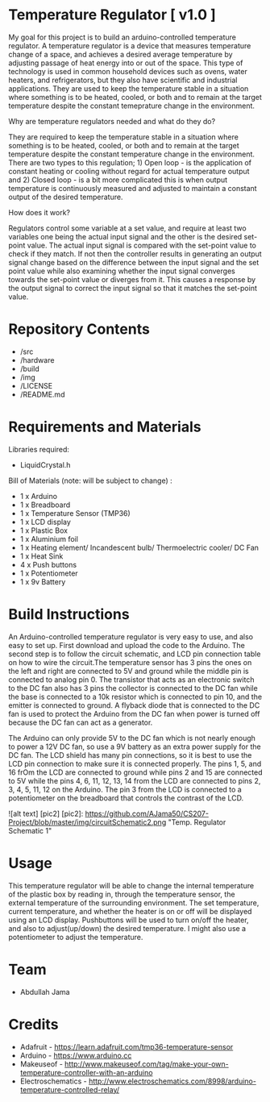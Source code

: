 # Temperature Regulator [ v1.0 ]



My goal for this project is to build an arduino-controlled temperature regulator. A temperature regulator is a device that measures temperature change of a space, and achieves a desired average temperature by adjusting passage of heat energy into or out of the space. This type of technology is used in common household devices such as ovens, water heaters, and refrigerators, but they also have scientific and industrial applications. They are used to keep the temperature stable in a situation where something is to be heated, cooled, or both and to remain at the target temperature despite the constant temeprature change in the environment.

Why are temperature regulators needed and what do they do? 

They are required to keep the temperature stable in a situation where something is to be heated, cooled, or both and to remain at the target temperature despite the constant temperature change in the environment. There are two types to this regulation; 1) Open loop - is the application of constant heating or cooling without regard for actual temperature output and 2) Closed loop - is a bit more complicated this is when output temperature is continuously measured and adjusted to maintain a constant output of the desired temperature.

How does it work?

Regulators control some variable at a set value, and require at least two variables one being the actual input signal and the other is the desired set-point value. The actual input signal is compared with the set-point value to check if they match. If not then the controller results in generating an output signal change based on the difference between the input signal and the set point value while also examining whether the input signal converges towards the set-point value or diverges from it. This causes a response by the output signal to correct the input signal so that it matches the set-point value.

# Repository Contents

* /src
* /hardware
* /build
* /img
* /LICENSE
* /README.md

# Requirements and Materials

Libraries required:

* LiquidCrystal.h

Bill of Materials (note: will be subject to change) :

* 1 x Arduino
* 1 x Breadboard
* 1 x Temperature Sensor (TMP36)
* 1 x LCD display
* 1 x Plastic Box 
* 1 x Aluminium foil
* 1 x Heating element/ Incandescent bulb/ Thermoelectric cooler/ DC Fan
* 1 x Heat Sink
* 4 x Push buttons
* 1 x Potentiometer
* 1 x 9v Battery

# Build Instructions

An Arduino-controlled temperature regulator is very easy to use, and also easy to set up. First download and upload the code to the Arduino. The second step is to follow the circuit schematic, and LCD pin connection table on how to wire the circuit.The temperature sensor has 3 pins the ones on the left and right are connected to 5V and  ground while the middle pin is connected to analog pin 0. The transistor that acts as an electronic switch to the DC fan also has 3 pins the collector is connected to the DC fan while the base is connected to a 10k resistor which is connected to pin 10, and the emitter is connected to ground. A flyback diode that is connected to the DC fan is used to protect the Arduino from the DC fan when power is turned off because the DC fan can act as a generator. 

The Arduino can only provide 5V to the DC fan which is not nearly enough to power a 12V DC fan, so use a 9V battery as an extra power supply for the DC fan. The LCD shield has many pin connections, so it is best to use the LCD pin connection to make sure it is connected properly. The pins 1, 5, and 16 frOm the LCD are connected to ground while pins 2 and 15 are connected to 5V while the pins 4, 6, 11, 12, 13, 14 from the LCD are connected to pins 2, 3, 4, 5, 11, 12 on the Arduino. The pin 3 from the LCD is connected to a potentiometer on the breadboard that controls the contrast of the LCD. 

![alt text] [pic2]
[pic2]: https://github.com/AJama50/CS207-Project/blob/master/img/circuitSchematic2.png "Temp. Regulator Schematic 1"

# Usage

This temperature regulator will be able to change the internal temperature of the plastic box by reading in, through the temperature sensor, the external temperature of the surrounding environment. The set temperature, current temperature, and whether the heater is on or off will be displayed using an LCD display. Pushbuttons will be used to turn on/off the heater, and also to adjust(up/down) the desired temperature. I might also use a potentiometer to adjust the temperature.

# Team

* Abdullah Jama

# Credits

* Adafruit - https://learn.adafruit.com/tmp36-temperature-sensor
* Arduino - https://www.arduino.cc
* Makeuseof - http://www.makeuseof.com/tag/make-your-own-temperature-controller-with-an-arduino
* Electroschematics - http://www.electroschematics.com/8998/arduino-temperature-controlled-relay/
